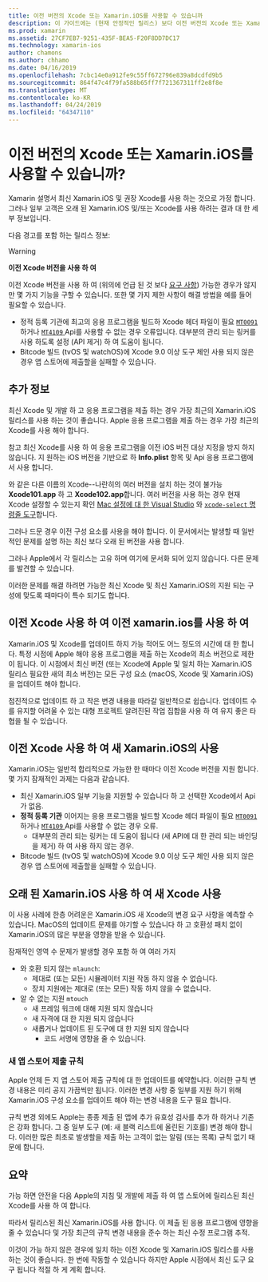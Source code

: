 ```yaml
---
title: 이전 버전의 Xcode 또는 Xamarin.iOS를 사용할 수 있습니까
description: 이 가이드에는 (현재 안정적인 릴리스) 보다 이전 버전의 Xcode 또는 Xamarin.iOS를 사용 하 여 문제를 간략하게 설명 합니다.
ms.prod: xamarin
ms.assetid: 27CF7EB7-9251-435F-BEA5-F20F8DD7DC17
ms.technology: xamarin-ios
author: chamons
ms.author: chhamo
ms.date: 04/16/2019
ms.openlocfilehash: 7cbc14e0a912fe9c55ff672796e839a8dcdfd9b5
ms.sourcegitcommit: 864f47c4f79fa588b65ff7f721367311ff2e8f8e
ms.translationtype: MT
ms.contentlocale: ko-KR
ms.lasthandoff: 04/24/2019
ms.locfileid: "64347110"
---
```

# <a name="can-i-use-an-older-version-of-xcode-or-xamarinios"></a>이전 버전의 Xcode 또는 Xamarin.iOS를 사용할 수 있습니까?

Xamarin 설명서 최신 Xamarin.iOS 및 권장 Xcode를 사용 하는 것으로 가정 합니다. 그러나 일부 고객은 오래 된 Xamarin.iOS 및/또는 Xcode를 사용 하려는 결과 대 한 세부 정보입니다.

다음 경고를 포함 하는 릴리스 정보:

> [!WARNING]
> **이전 Xcode 버전을 사용 하 여**
>
> 이전 Xcode 버전을 사용 하 여 (위의에 언급 된 것 보다 [요구 사항](https://docs.microsoft.com/xamarin/ios/release-notes/12/12.8#requirements)) 가능한 경우가 않지만 몇 가지 기능을 구할 수 있습니다. 또한 몇 가지 제한 사항이 해결 방법을 예를 들어 필요할 수 있습니다.
>
> - 정적 등록 기관에 최고의 응용 프로그램을 빌드하 Xcode 헤더 파일이 필요 [ `MT0091` ](https://docs.microsoft.com/xamarin/ios/troubleshooting/mtouch-errors#MT0091) 하거나 [ `MT4109` ](https://docs.microsoft.com/xamarin/ios/troubleshooting/mtouch-errors#MT4109) Api를 사용할 수 없는 경우 오류입니다. 대부분의 관리 되는 링커를 사용 하도록 설정 (API 제거) 하 여 도움이 됩니다.
> - Bitcode 빌드 (tvOS 및 watchOS)에 Xcode 9.0 이상 도구 체인 사용 되지 않은 경우 앱 스토어에 제출할을 실패할 수 있습니다.

## <a name="further-information"></a>추가 정보

최신 Xcode 및 개발 하 고 응용 프로그램을 제출 하는 경우 가장 최근의 Xamarin.iOS 릴리스를 사용 하는 것이 좋습니다. Apple 응용 프로그램을 제출 하는 경우 가장 최근의 Xcode를 사용 해야 합니다.

참고 최신 Xcode를 사용 하 여 응용 프로그램을 이전 iOS 버전 대상 지정을 방지 하지 않습니다. 지 원하는 iOS 버전을 기반으로 하 **Info.plist** 항목 및 Api 응용 프로그램에서 사용 합니다.

와 같은 다른 이름의 Xcode--나란히의 여러 버전을 설치 하는 것이 불가능 **Xcode101.app** 하 고 **Xcode102.app**합니다. 여러 버전을 사용 하는 경우 현재 Xcode 설정할 수 있는지 확인 [Mac 설정에 대 한 Visual Studio](~/ios/troubleshooting/questions/ios-sdk.md) 와 [ `xcode-select` ](https://developer.apple.com/library/archive/technotes/tn2339/_index.html#//apple_ref/doc/uid/DTS40014588-CH1-HOW_DO_I_SELECT_THE_DEFAULT_VERSION_OF_XCODE_TO_USE_FOR_MY_COMMAND_LINE_TOOLS_) [명령줄 도구](https://developer.apple.com/library/archive/technotes/tn2339/_index.html#//apple_ref/doc/uid/DTS40014588-CH1-HOW_DO_I_SELECT_THE_DEFAULT_VERSION_OF_XCODE_TO_USE_FOR_MY_COMMAND_LINE_TOOLS_)합니다.

그러나 드문 경우 이전 구성 요소를 사용을 해야 합니다. 이 문서에서는 발생할 때 일반적인 문제를 설명 하는 최신 보다 오래 된 버전을 사용 합니다.

그러나 Apple에서 각 릴리스는 고유 하며 여기에 문서화 되어 있지 않습니다. 다른 문제를 발견할 수 있습니다.

이러한 문제를 해결 하려면 가능한 최신 Xcode 및 최신 Xamarin.iOS의 지원 되는 구성에 맞도록 때마다이 특수 되기도 합니다.

## <a name="use-of-an-old-xamarinios-with-an-old-xcode"></a>이전 Xcode 사용 하 여 이전 xamarin.ios를 사용 하 여

Xamarin.iOS 및 Xcode를 업데이트 하지 가능 적어도 어느 정도의 시간에 대 한 합니다. 특정 시점에 Apple 해야 응용 프로그램을 제출 하는 Xcode의 최소 버전으로 제한이 됩니다. 이 시점에서 최신 버전 (또는 Xcode에 Apple 및 일치 하는 Xamarin.iOS 릴리스 필요한 새의 최소 버전)는 모든 구성 요소 (macOS, Xcode 및 Xamarin.iOS)을 업데이트 해야 합니다.

점진적으로 업데이트 하 고 작은 변경 내용을 따라갈 일반적으로 쉽습니다. 업데이트 수를 유지할 어려울 수 있는 대형 프로젝트 알려진된 작업 집합을 사용 하 여 유지 좋은 타협을 될 수 있습니다.

## <a name="use-of-new-xamarinios-with-older-xcode"></a>이전 Xcode 사용 하 여 새 Xamarin.iOS의 사용

Xamarin.iOS는 일반적 합리적으로 가능한 한 때마다 이전 Xcode 버전을 지원 합니다. 몇 가지 잠재적인 과제는 다음과 같습니다.

- 최신 Xamarin.iOS 일부 기능을 지원할 수 있습니다 하 고 선택한 Xcode에서 Api가 없음. 
- **정적 등록 기관** 이어지는 응용 프로그램을 빌드할 Xcode 헤더 파일이 필요 [ `MT0091` ](~/ios/troubleshooting/mtouch-errors.md#MT0091) 하거나 [ `MT4109` ](~/ios/troubleshooting/mtouch-errors.md#MT4109) Api를 사용할 수 없는 경우 오류.
  - 대부분의 관리 되는 링커는 데 도움이 됩니다 (새 API에 대 한 관리 되는 바인딩을 제거) 하 여 사용 하지 않는 경우.
- Bitcode 빌드 (tvOS 및 watchOS)에 Xcode 9.0 이상 도구 체인 사용 되지 않은 경우 앱 스토어에 제출할을 실패할 수 있습니다.

## <a name="use-of-new-xcode-with-older-xamarinios"></a>오래 된 Xamarin.iOS 사용 하 여 새 Xcode 사용

이 사용 사례에 한층 어려운은 Xamarin.iOS 새 Xcode의 변경 요구 사항을 예측할 수 있습니다. MacOS의 업데이트 문제를 야기할 수 있습니다 하 고 호환성 패치 없이 Xamarin.iOS의 많은 부분을 영향을 받을 수 있습니다. 

잠재적인 영역 수 문제가 발생할 경우 포함 하 여 여러 가지

- 와 호환 되지 않는 `mlaunch`:
  - 제대로 (또는 모든) 시뮬레이터 지원 작동 하지 않을 수 없습니다.
  - 장치 지원에는 제대로 (또는 모든) 작동 하지 않을 수 없습니다.
- 알 수 없는 지원 `mtouch` 
  - 새 프레임 워크에 대해 지원 되지 않습니다
  - 새 자격에 대 한 지원 되지 않습니다
  - 새롭거나 업데이트 된 도구에 대 한 지원 되지 않습니다
    - 코드 서명에 영향을 줄 수 있습니다.

### <a name="new-appstore-submission-rules"></a>새 앱 스토어 제출 규칙

Apple 언제 든 지 앱 스토어 제출 규칙에 대 한 업데이트를 예약합니다. 이러한 규칙 변경 내용은 미리 공지 가끔씩만 됩니다. 이러한 변경 사항 중 일부를 지원 하기 위해 Xamarin.iOS 구성 요소를 업데이트 해야 하는 변경 내용을 도구 필요 합니다.

규칙 변경 외에도 Apple는 종종 제출 된 앱에 추가 유효성 검사를 추가 하 하거나 기존은 강화 합니다. 그 중 일부 도구 (예: 새 블랙 리스트에 올린된 기호를) 변경 해야 합니다. 이러한 많은 최초로 발생할을 제출 하는 고객이 없는 알림 (또는 목록) 규칙 없기 때문에 합니다.

## <a name="summary"></a>요약

가능 하면 안전을 다음 Apple의 지침 및 개발에 제출 하 여 앱 스토어에 릴리스된 최신 Xcode를 사용 하 여 합니다.

따라서 릴리스된 최신 Xamarin.iOS를 사용 합니다. 이 제출 된 응용 프로그램에 영향을 줄 수 있습니다 및 가장 최근의 규칙 변경 내용을 준수 하는 최신 수정 프로그램 추적.

이것이 가능 하지 않은 경우에 일치 하는 이전 Xcode 및 Xamarin.iOS 릴리스를 사용 하는 것이 좋습니다. 한 번에 작동할 수 있습니다 하지만 Apple 시점에서 최신 도구 요구 됩니다 적절 하 게 계획 합니다.
